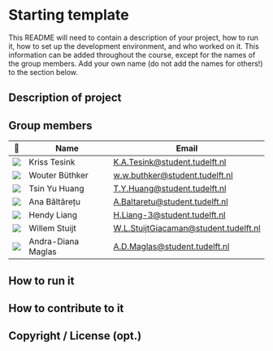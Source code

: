 ﻿# Starting template

This README will need to contain a description of your project, how to run it, how to set up the development environment, and who worked on it.
This information can be added throughout the course, except for the names of the group members.
Add your own name (do not add the names for others!) to the section below.

## Description of project

## Group members

| 📸 | Name | Email |
|---|---|---|
| ![](https://eu.ui-avatars.com/api/?name=OOPP&length=4&size=50&color=DDD&background=777&font-size=0.325) | Kriss Tesink | K.A.Tesink@student.tudelft.nl |
| ![](https://gitlab.ewi.tudelft.nl/uploads/-/system/user/avatar/2659/avatar.png?width=400) | Wouter Büthker | w.w.buthker@student.tudelft.nl |
| ![](https://eu.ui-avatars.com/api/?name=OOPP&length=4&size=50&color=DDD&background=777&font-size=0.325) | Tsin Yu Huang | T.Y.Huang@student.tudelft.nl |
| ![](https://gitlab.ewi.tudelft.nl/uploads/-/system/user/avatar/2523/avatar.png?width=400) | Ana Băltărețu | A.Baltaretu@student.tudelft.nl |
| ![](https://gitlab.ewi.tudelft.nl/uploads/-/system/user/avatar/2570/avatar.png?width=400) | Hendy Liang | H.Liang-3@student.tudelft.nl |
| ![](https://gitlab.ewi.tudelft.nl/uploads/-/system/user/avatar/2487/avatar.png?width=400) | Willem Stuijt | W.L.StuijtGiacaman@student.tudelft.nl |
| ![](https://gitlab.ewi.tudelft.nl/uploads/-/system/user/avatar/2556/avatar.png?width=400) | Andra-Diana Maglas | A.D.Maglas@student.tudelft.nl |

<!-- Instructions (remove once assignment has been completed -->
<!-- - Add (only!) your own name to the table above (use Markdown formatting) -->
<!-- - Mention your *student* email address -->
<!-- - Preferably add a recognisable photo, otherwise add your GitLab photo -->
<!-- - (please make sure the photos have the same size) --> 

## How to run it

## How to contribute to it

## Copyright / License (opt.)
